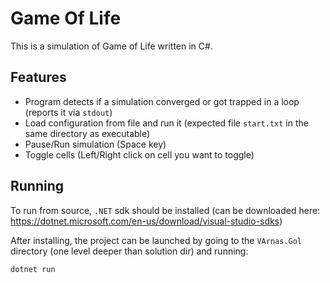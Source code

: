 # Game Of Life

This is a simulation of Game of Life written in C#.

## Features

- Program detects if a simulation converged or got trapped in a loop (reports it via `stdout`) 
- Load configuration from file and run it (expected file `start.txt` in the same directory as executable)
- Pause/Run simulation (Space key)
- Toggle cells (Left/Right click on cell you want to toggle)

## Running

To run from source, `.NET` sdk should be installed (can be downloaded here: https://dotnet.microsoft.com/en-us/download/visual-studio-sdks)

After installing, the project can be launched by going to the `VArnas.Gol` directory (one level deeper than solution dir) and running:

```shell
dotnet run
```